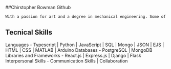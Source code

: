 ##Chirstopher Bowman Github

```bash
With a passion for art and a degree in mechanical engineering. Some of my hobbies besides programming include painting, mathematics, being a good role model for my dog, creating music, rock climbing, skiing, and martial arts.
```
## Tecnical Skills

Languages - Typescript | Python | JavaScript | SQL | Mongo | JSON | EJS | HTML | CSS | MATLAB | Arduino
Databases - PostgreSQL | MongoDB
Libraries and Frameworks - React.js | Express.js | Django | Flask
Interpersonal Skills - Communication Skills | Collaboration

<!--
**cbowman422/cbowman422** is a ✨ _special_ ✨ repository because its `README.md` (this file) appears on your GitHub profile.

Here are some ideas to get you started:

- 🔭 I’m currently working on ...
- 🌱 I’m currently learning ...
- 👯 I’m looking to collaborate on ...
- 🤔 I’m looking for help with ...
- 💬 Ask me about ...
- 📫 How to reach me: ...
- 😄 Pronouns: ...
- ⚡ Fun fact: ...
-->
